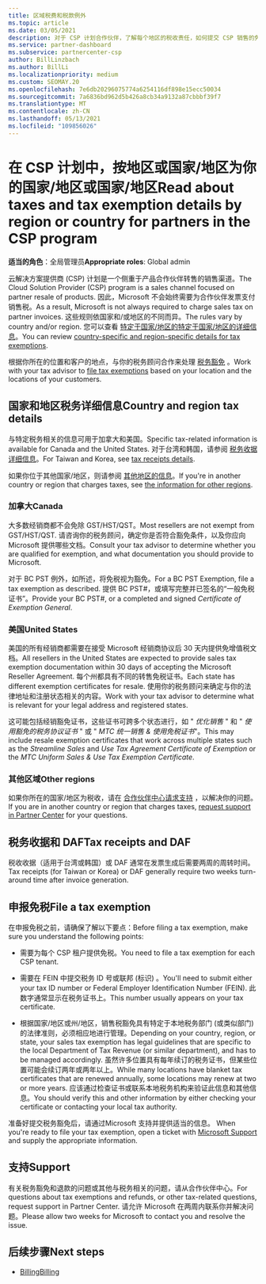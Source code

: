 ```yaml
---
title: 区域税费和税款例外
ms.topic: article
ms.date: 03/05/2021
description: 对于 CSP 计划合作伙伴，了解每个地区的税收责任，如何提交 CSP 销售的免税，以及如何获取对税务问题的支持。
ms.service: partner-dashboard
ms.subservice: partnercenter-csp
author: BillLinzbach
ms.author: BillLi
ms.localizationpriority: medium
ms.custom: SEOMAY.20
ms.openlocfilehash: 7e6db20296075774a6254116df898e15ecc50034
ms.sourcegitcommit: 7a6836bd962d5b426a8cb34a9132a87cbbbf39f7
ms.translationtype: MT
ms.contentlocale: zh-CN
ms.lasthandoff: 05/13/2021
ms.locfileid: "109856026"
---
```

# <a name="read-about-taxes-and-tax-exemption-details-by-region-or-country-for-partners-in-the-csp-program"></a><span data-ttu-id="fb2c3-103">在 CSP 计划中，按地区或国家/地区为你的国家/地区或国家/地区</span><span class="sxs-lookup"><span data-stu-id="fb2c3-103">Read about taxes and tax exemption details by region or country for partners in the CSP program</span></span>

<span data-ttu-id="fb2c3-104">**适当的角色**：全局管理员</span><span class="sxs-lookup"><span data-stu-id="fb2c3-104">**Appropriate roles**: Global admin</span></span>

<span data-ttu-id="fb2c3-105">云解决方案提供商 (CSP) 计划是一个侧重于产品合作伙伴转售的销售渠道。</span><span class="sxs-lookup"><span data-stu-id="fb2c3-105">The Cloud Solution Provider (CSP) program is a sales channel focused on partner resale of products.</span></span> <span data-ttu-id="fb2c3-106">因此，Microsoft 不会始终需要为合作伙伴发票支付销售税。</span><span class="sxs-lookup"><span data-stu-id="fb2c3-106">As a result, Microsoft is not always required to charge sales tax on partner invoices.</span></span> <span data-ttu-id="fb2c3-107">这些规则依国家和/或地区的不同而异。</span><span class="sxs-lookup"><span data-stu-id="fb2c3-107">The rules vary by country and/or region.</span></span> <span data-ttu-id="fb2c3-108">您可以查看 [特定于国家/地区的特定于国家/地区的详细信息](#country-and-region-tax-details)。</span><span class="sxs-lookup"><span data-stu-id="fb2c3-108">You can review [country-specific and region-specific details for tax exemptions](#country-and-region-tax-details).</span></span>

<span data-ttu-id="fb2c3-109">根据你所在的位置和客户的地点，与你的税务顾问合作来处理 [税务豁免](#file-a-tax-exemption) 。</span><span class="sxs-lookup"><span data-stu-id="fb2c3-109">Work with your tax advisor to [file tax exemptions](#file-a-tax-exemption) based on your location and the locations of your customers.</span></span>

## <a name="country-and-region-tax-details"></a><span data-ttu-id="fb2c3-110">国家和地区税务详细信息</span><span class="sxs-lookup"><span data-stu-id="fb2c3-110">Country and region tax details</span></span>

<span data-ttu-id="fb2c3-111">与特定税务相关的信息可用于加拿大和美国。</span><span class="sxs-lookup"><span data-stu-id="fb2c3-111">Specific tax-related information is available for Canada and the United States.</span></span> <span data-ttu-id="fb2c3-112">对于台湾和韩国，请参阅 [税务收据详细信息](#tax-receipts-and-daf)。</span><span class="sxs-lookup"><span data-stu-id="fb2c3-112">For Taiwan and Korea, see [tax receipts details](#tax-receipts-and-daf).</span></span>

<span data-ttu-id="fb2c3-113">如果你位于其他国家/地区，则请参阅 [其他地区的信息](#other-regions)。</span><span class="sxs-lookup"><span data-stu-id="fb2c3-113">If you're in another country or region that charges taxes, see [the information for other regions](#other-regions).</span></span>


### <a name="canada"></a><span data-ttu-id="fb2c3-114">加拿大</span><span class="sxs-lookup"><span data-stu-id="fb2c3-114">Canada</span></span>

<span data-ttu-id="fb2c3-115">大多数经销商都不会免除 GST/HST/QST。</span><span class="sxs-lookup"><span data-stu-id="fb2c3-115">Most resellers are not exempt from GST/HST/QST.</span></span> <span data-ttu-id="fb2c3-116">请咨询你的税务顾问，确定你是否符合豁免条件，以及你应向 Microsoft 提供哪些文档。</span><span class="sxs-lookup"><span data-stu-id="fb2c3-116">Consult your tax advisor to determine whether you are qualified for exemption, and what documentation you should provide to Microsoft.</span></span>

<span data-ttu-id="fb2c3-117">对于 BC PST 例外，如所述，将免税视为豁免。</span><span class="sxs-lookup"><span data-stu-id="fb2c3-117">For a BC PST Exemption, file a tax exemption as described.</span></span> <span data-ttu-id="fb2c3-118">提供 BC PST#，或填写完整并已签名的“一般免税证书”。</span><span class="sxs-lookup"><span data-stu-id="fb2c3-118">Provide your BC PST#, or a completed and signed *Certificate of Exemption General*.</span></span>

### <a name="united-states"></a><span data-ttu-id="fb2c3-119">美国</span><span class="sxs-lookup"><span data-stu-id="fb2c3-119">United States</span></span>

<span data-ttu-id="fb2c3-120">美国的所有经销商都需要在接受 Microsoft 经销商协议后 30 天内提供免增值税文档。</span><span class="sxs-lookup"><span data-stu-id="fb2c3-120">All resellers in the United States are expected to provide sales tax exemption documentation within 30 days of accepting the Microsoft Reseller Agreement.</span></span> <span data-ttu-id="fb2c3-121">每个州都具有不同的转售免税证书。</span><span class="sxs-lookup"><span data-stu-id="fb2c3-121">Each state has different exemption certificates for resale.</span></span> <span data-ttu-id="fb2c3-122">使用你的税务顾问来确定与你的法律地址和注册状态相关的内容。</span><span class="sxs-lookup"><span data-stu-id="fb2c3-122">Work with your tax advisor to determine what is relevant for your legal address and registered states.</span></span>

<span data-ttu-id="fb2c3-123">这可能包括经销豁免证书，这些证书可跨多个状态进行，如 " *优化销售* " 和 " *使用豁免的税务协议证书* " 或 " *MTC 统一销售 & 使用免税证书*"。</span><span class="sxs-lookup"><span data-stu-id="fb2c3-123">This may include resale exemption certificates that work across multiple states such as the *Streamline Sales* and *Use Tax Agreement Certificate of Exemption* or the *MTC Uniform Sales & Use Tax Exemption Certificate*.</span></span>

### <a name="other-regions"></a><span data-ttu-id="fb2c3-124">其他区域</span><span class="sxs-lookup"><span data-stu-id="fb2c3-124">Other regions</span></span>

<span data-ttu-id="fb2c3-125">如果你所在的国家/地区为税收，请在 [合作伙伴中心请求支持](#support) ，以解决你的问题。</span><span class="sxs-lookup"><span data-stu-id="fb2c3-125">If you are in another country or region that charges taxes, [request support in Partner Center](#support) for your questions.</span></span>

## <a name="tax-receipts-and-daf"></a><span data-ttu-id="fb2c3-126">税务收据和 DAF</span><span class="sxs-lookup"><span data-stu-id="fb2c3-126">Tax receipts and DAF</span></span>

<span data-ttu-id="fb2c3-127">税收收据（适用于台湾或韩国）或 DAF 通常在发票生成后需要两周的周转时间。</span><span class="sxs-lookup"><span data-stu-id="fb2c3-127">Tax receipts (for Taiwan or Korea) or DAF generally require two weeks turn-around time after invoice generation.</span></span>

## <a name="file-a-tax-exemption"></a><span data-ttu-id="fb2c3-128">申报免税</span><span class="sxs-lookup"><span data-stu-id="fb2c3-128">File a tax exemption</span></span>

<span data-ttu-id="fb2c3-129">在申报免税之前，请确保了解以下要点：</span><span class="sxs-lookup"><span data-stu-id="fb2c3-129">Before filing a tax exemption, make sure you understand the following points:</span></span>

- <span data-ttu-id="fb2c3-130">需要为每个 CSP 租户提供免税。</span><span class="sxs-lookup"><span data-stu-id="fb2c3-130">You need to file a tax exemption for each CSP tenant.</span></span>

- <span data-ttu-id="fb2c3-131">需要在 FEIN 中提交税务 ID 号或联邦 (标识) 。</span><span class="sxs-lookup"><span data-stu-id="fb2c3-131">You'll need to submit either your tax ID number or Federal Employer Identification Number (FEIN).</span></span> <span data-ttu-id="fb2c3-132">此数字通常显示在税务证书上。</span><span class="sxs-lookup"><span data-stu-id="fb2c3-132">This number usually appears on your tax certificate.</span></span>

- <span data-ttu-id="fb2c3-133">根据国家/地区或州/地区，销售税豁免具有特定于本地税务部门 (或类似部门) 的法律准则，必须相应地进行管理。</span><span class="sxs-lookup"><span data-stu-id="fb2c3-133">Depending on your country, region, or state, your sales tax exemption has legal guidelines that are specific to the local Department of Tax Revenue (or similar department), and has to be managed accordingly.</span></span> <span data-ttu-id="fb2c3-134">虽然许多位置具有每年续订的税务证书，但某些位置可能会续订两年或两年以上。</span><span class="sxs-lookup"><span data-stu-id="fb2c3-134">While many locations have blanket tax certificates that are renewed annually, some locations may renew at two or more years.</span></span> <span data-ttu-id="fb2c3-135">应该通过检查证书或联系本地税务机构来验证此信息和其他信息。</span><span class="sxs-lookup"><span data-stu-id="fb2c3-135">You should verify this and other information by either checking your certificate or contacting your local tax authority.</span></span>

<span data-ttu-id="fb2c3-136">准备好提交税务豁免后，请通过Microsoft 支持并提供适当的信息。 [](https://partner.microsoft.com/dashboard/support/csp/servicerequests/create?stage=2&topicid=92930319-ced6-c18b-d7a6-d62b22d60aa5)</span><span class="sxs-lookup"><span data-stu-id="fb2c3-136">When you're ready to file your tax exemption, open a ticket with [Microsoft Support](https://partner.microsoft.com/dashboard/support/csp/servicerequests/create?stage=2&topicid=92930319-ced6-c18b-d7a6-d62b22d60aa5) and supply the appropriate information.</span></span>

## <a name="support"></a><span data-ttu-id="fb2c3-137">支持</span><span class="sxs-lookup"><span data-stu-id="fb2c3-137">Support</span></span>

<span data-ttu-id="fb2c3-138">有关税务豁免和退款的问题或其他与税务相关的问题，请从合作伙伴中心。</span><span class="sxs-lookup"><span data-stu-id="fb2c3-138">For questions about tax exemptions and refunds, or other tax-related questions, request support in Partner Center.</span></span> <span data-ttu-id="fb2c3-139">请允许 Microsoft 在两周内联系你并解决问题。</span><span class="sxs-lookup"><span data-stu-id="fb2c3-139">Please allow two weeks for Microsoft to contact you and resolve the issue.</span></span>

## <a name="next-steps"></a><span data-ttu-id="fb2c3-140">后续步骤</span><span class="sxs-lookup"><span data-stu-id="fb2c3-140">Next steps</span></span>

- [<span data-ttu-id="fb2c3-141">Billing</span><span class="sxs-lookup"><span data-stu-id="fb2c3-141">Billing</span></span>](billing.md)
